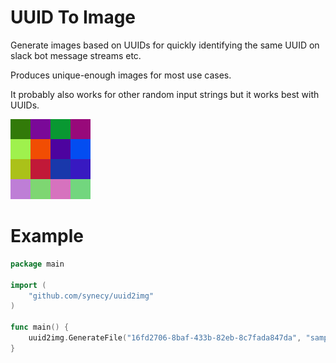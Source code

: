 # UUID To Image

Generate images based on UUIDs for quickly identifying the same UUID on slack bot message streams etc.

Produces unique-enough images for most use cases.

It probably also works for other random input strings but it works best with UUIDs.

![16fd2706-8baf-433b-82eb-8c7fada847da](sample.png)

# Example

```go
package main

import (
	"github.com/synecy/uuid2img"
)

func main() {
    uuid2img.GenerateFile("16fd2706-8baf-433b-82eb-8c7fada847da", "sample.png")
}
```
